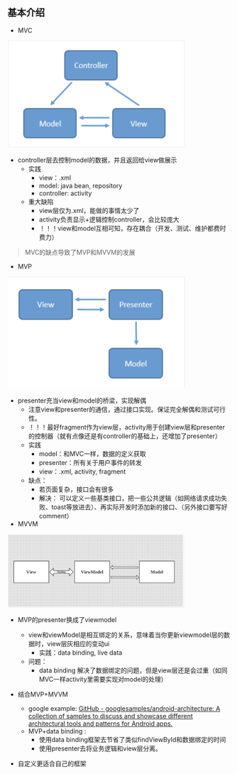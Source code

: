 
## 基本介绍
* MVC
<img src="https://github.com/bingningO/AndroidKnowledgeSum/blob/master/images/MVC.png" alt="drawing" width="400"/>

  * controller层去控制model的数据，并且返回给view做展示
	* 实践
		* view：.xml
		* model: java bean, repository 
		* controller: activity
	* 重大缺陷
		* view层仅为.xml，能做的事情太少了 
		* activity负责显示+逻辑控制controller，会比较庞大
		* ！！！view和model互相可知，存在耦合（开发、测试、维护都费时费力）
> MVC的缺点导致了MVP和MVVM的发展

* MVP
<img src="https://github.com/bingningO/AndroidKnowledgeSum/blob/master/images/MVP.png" alt="drawing" width="400"/>

  * presenter充当view和model的桥梁，实现解偶
	* 注意view和presenter的通信，通过接口实现。保证完全解偶和测试可行性。
	* ！！！最好fragment作为view层，activity用于创建view层和presenter的控制器（就有点像还是有controller的基础上，还增加了presenter）
	* 实践
		* model：和MVC一样，数据的定义获取
		* presenter：所有关于用户事件的转发
		*  view：.xml, activity, fragment
	* 缺点：
		* 若页面复杂，接口会有很多
		* 解决： 可以定义一些基类接口，把一些公共逻辑（如网络请求成功失败、toast等放进去）、再实际开发时添加新的接口、（另外接口要写好comment）
* MVVM
<img src="https://github.com/bingningO/AndroidKnowledgeSum/blob/master/images/MVVM.png" alt="drawing" width="400"/>
	
  * MVP的presenter换成了viewmodel
	* view和viewModel是相互绑定的关系，意味着当你更新viewmodel层的数据时，view层灰相应的变动ui
		* 实践：data binding, live data 
	* 问题：
		* data binding 解决了数据绑定的问题，但是view层还是会过重（如同MVC一样activity里需要实现对model的处理）

* 结合MVP+MVVM
	* google example: [GitHub - googlesamples/android-architecture: A collection of samples to discuss and showcase different architectural tools and patterns for Android apps.](https://github.com/googlesamples/android-architecture)
	* MVP+data binding :
		* 使用data binding框架去节省了类似findViewById和数据绑定的时间
		* 使用presenter去将业务逻辑和view层分离。
* 自定义更适合自己的框架
